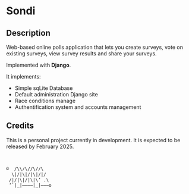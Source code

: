 # Sondi

## Description

Web-based online polls application that lets you create surveys, vote on existing surveys, view survey results and share your surveys. 

Implemented with **Django**.

It implements:
- Simple sqLite Database
- Default administration Django site
- Race conditions manage
- Authentification system and accounts management

<!-- 

## How to Install

* Clone or download the project from this GitHub repository.
* **Python Version :** 3.12.0
* **Django Version :** 4.2.7

## How to run

1. Open the Terminal.
2. Locate the downloaded project (*use `cd` command to navigate through your folders*).
3. Type `python manage.py runserver` to start the server.
	* Depending on your computer and operating system configuration, this might not work. In that case, type `python3 manage.py runserver`.
5. You'll see the webpage link appear (usually [http://127.0.0.1:8000/](http://127.0.0.1:8000/)). Paste that link in the web browser of your choice to access to the webpage.

## Initial Data

* **User**
  * <ins>Username</ins> : ???
  * <ins>Password</ins> : ???

* **Codes for some example polls**
	* ???
	* ???

 -->

## Credits

This is a personal project currently in development. It is expected to be released by February 2025.

<br>

```txt
©  /\\/\//\//\
  \|/|\|/|\|/|/
 /|/|\|/|\|\’ .\
 ‘`|_|————|_|———o
```

